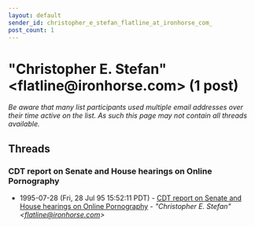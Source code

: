 ```yaml
---
layout: default
sender_id: christopher_e_stefan_flatline_at_ironhorse_com_
post_count: 1
---
```


# "Christopher E. Stefan" <flatline<span>@</span>ironhorse.com> (1 post)

_Be aware that many list participants used multiple email addresses over their time active on the list. As such this page may not contain all threads available._

## Threads

### CDT report on Senate and House hearings on Online Pornography
+ 1995-07-28 (Fri, 28 Jul 95 15:52:11 PDT) - [CDT report on Senate and House hearings on Online Pornography](/archive/1995/07/66b5ffe8e77d49b8a4879bf08b02c5ea038ae594d7035f8f2c5d00c0946e4d54) - _"Christopher E. Stefan" \<flatline@ironhorse.com\>_

